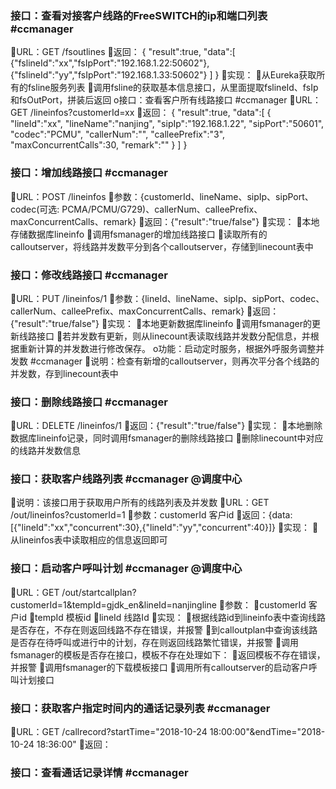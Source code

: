 ### 接口：查看对接客户线路的FreeSWITCH的ip和端口列表 #ccmanager
URL：GET /fsoutlines
返回：
{
"result":true,
"data":[
{"fslineId":"xx","fsIpPort":"192.168.1.22:50602"},
{"fslineId":"yy","fsIpPort":"192.168.1.33:50602"}
]
}​​
实现：
从Eureka获取所有的fsline服务列表
调用fsline的获取基本信息接口，从里面提取fslineId、fsIp和fsOutPort，拼装后返回
o接口：查看客户所有线路接口 #ccmanager
URL：GET /lineinfos?customerId=xx
返回：
{
"result":true,
"data":[
{
"lineId":"xx",
"lineName":"nanjing",
"sipIp":"192.168.1.22",
"sipPort":"50601",
"codec":"PCMU",
"callerNum":"",
"calleePrefix":"3",
"maxConcurrentCalls":30,
"remark":""
}
]
}
### 接口：增加线路接口 #ccmanager
URL：POST /lineinfos
参数：{customerId、lineName、sipIp、sipPort、codec(可选: PCMA/PCMU/G729)、callerNum、calleePrefix、maxConcurrentCalls、remark}
返回：{"result":"true/false"}
实现：
本地存储数据库lineinfo
调用fsmanager的增加线路接口
读取所有的calloutserver，将线路并发数平分到各个calloutserver，存储到linecount表中
### 接口：修改线路接口 #ccmanager
URL：PUT /lineinfos/1
参数：{lineId、lineName、sipIp、sipPort、codec、callerNum、calleePrefix、maxConcurrentCalls、remark}
返回：{"result":"true/false"}
实现：
本地更新数据库lineinfo
调用fsmanager的更新线路接口
若并发数有更新，则从linecount表读取线路并发数分配信息，并根据重新计算的并发数进行修改保存。
o功能：启动定时服务，根据外呼服务调整并发数 #ccmanager
说明：检查有新增的calloutserver，则再次平分各个线路的并发数，存到linecount表中
### 接口：删除线路接口 #ccmanager
URL：DELETE /lineinfos/1
返回：{"result":"true/false"}
实现：
本地删除数据库lineinfo记录，同时调用fsmanager的删除线路接口
删除linecount中对应的线路并发数信息

### 接口：获取客户线路列表 #ccmanager @调度中心
说明：该接口用于获取用户所有的线路列表及并发数
URL：GET /out/lineinfos?customerId=1
参数：customerId 客户id
返回：{data:[{"lineId":"xx","concurrent":30},{"lineId":"yy","concurrent":40}]}
实现：
从lineinfos表中读取相应的信息返回即可
### 接口：启动客户呼叫计划 #ccmanager @调度中心
URL：GET /out/startcallplan?customerId=1&tempId=gjdk_en&lineId=nanjingline
参数：
customerId 客户id
tempId 模板id
lineId 线路Id
实现：
根据线路id到lineinfo表中查询线路是否存在，不存在则返回线路不存在错误，并报警
到calloutplan中查询该线路是否存在待呼叫或进行中的计划，存在则返回线路繁忙错误，并报警
调用fsmanager的模板是否存在接口，模板不存在处理如下：
返回模板不存在错误，并报警
调用fsmanager的下载模板接口
调用所有calloutserver的启动客户呼叫计划接口

### 接口：获取客户指定时间内的通话记录列表 #ccmanager
URL：GET /callrecord?startTime="2018-10-24 18:00:00"&endTime="2018-10-24 18:36:00"
返回：
### 接口：查看通话记录详情 #ccmanager